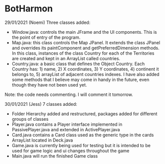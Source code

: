 # BotHarmon

29/01/2021 (Noemi)
Three classes added: 
- Window.java: controls the main JFrame and the UI components. This is the point of entry of the program.
- Map.java: this class controls the Map JPanel. It extends the class JPanel and overrides its paintComponent and getPreferredDimension methods. In this class, instances of the class Country for each of the Territories are created and kept in an ArrayList called countries. 
- Country.java: a basic class that defines the Object Country. Each Country has: 1) name, 2) X coordinates, 3) Y coordinates, 4) continent it belongs to, 5) arrayList of adjacent countries indexes. I have also added some methods that I believe may come in handy in the future, even though they have not been used yet. 

Note: the code needs commenting. I will comment it tomorrow. 

30/01/2021 (Jess)
7 classes added:
- Folder Hierarchy added and restructured, packages added for different groups of classes 
- Player.java contains a Player interface implemented in PassivePlayer.java and extended in ActivePlayer.java
- Card.java contains a Card class used as the generic type in the cards ArrayList located in Deck.java
- Game.java is currently being used for testing but it is intended to be used for game logic and ui changes throughout the game
- Main.java will run the finished Game class